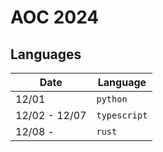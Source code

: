 # AOC 2024

## Languages

| Date           | Language      |
|----------------|---------------|
| 12/01          | `python`      |
| 12/02 - 12/07  | `typescript`  |
| 12/08 -        | `rust`        |
